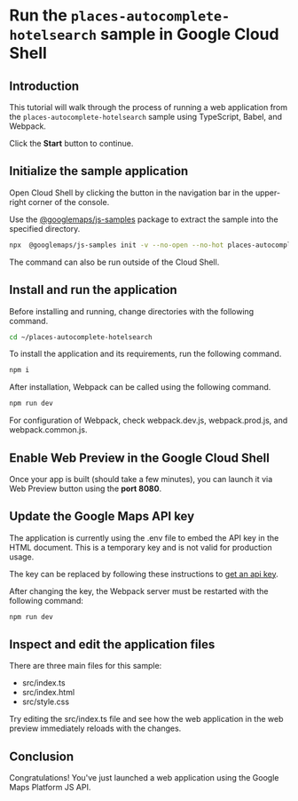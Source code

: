 # Run the `places-autocomplete-hotelsearch` sample in Google Cloud Shell

<walkthrough-tutorial-duration duration="10"/>

## Introduction

This tutorial will walk through the process of running a web application from
the `places-autocomplete-hotelsearch` sample using TypeScript, Babel, and Webpack.

Click the **Start** button to continue.

## Initialize the sample application

Open Cloud Shell by clicking the
<walkthrough-cloud-shell-icon></walkthrough-cloud-shell-icon> button in the
navigation bar in the upper-right corner of the console.

Use the [@googlemaps/js-samples](https://www.npmjs.com/package/@googlemaps/js-samples) package to 
extract the sample into the specified directory.

```bash
npx  @googlemaps/js-samples init -v --no-open --no-hot places-autocomplete-hotelsearch ~/places-autocomplete-hotelsearch
```

The command can also be run outside of the Cloud Shell.

## Install and run the application

Before installing and running, change directories with the following command.

```bash
cd ~/places-autocomplete-hotelsearch
```

To install the application and its requirements, run the following command.

```bash
npm i
```

After installation, Webpack can be called using the following command.

```bash
npm run dev
```

For configuration of Webpack, check
<walkthrough-editor-open-file filePath="places-autocomplete-hotelsearch/webpack.dev.js">webpack.dev.js</walkthrough-editor-open-file>,
<walkthrough-editor-open-file filePath="places-autocomplete-hotelsearch/webpack.prod.js">webpack.prod.js</walkthrough-editor-open-file>,
and
<walkthrough-editor-open-file filePath="places-autocomplete-hotelsearch/webpack.common.js">webpack.common.js</walkthrough-editor-open-file>.

## Enable Web Preview in the Google Cloud Shell

Once your app is built (should take a few minutes), you can launch it via
<walkthrough-spotlight-pointer target="cloudshell" spotlightId="devshell-web-preview-button">Web
Preview button</walkthrough-spotlight-pointer> using the **port 8080**.

## Update the Google Maps API key

The application is currently using the
<walkthrough-editor-open-file filePath="places-autocomplete-hotelsearch/.env">.env</walkthrough-editor-open-file>
file to embed the API key in the HTML document. This is a temporary key and is
not valid for production usage.

The key can be replaced by following these instructions to
[get an api key](https://developers.google.com/maps/documentation/javascript/get-api-key).

After changing the key, the Webpack server must be restarted with the following
command:

```bash
npm run dev
```

## Inspect and edit the application files

There are three main files for this sample:

*   <walkthrough-editor-open-file filePath="places-autocomplete-hotelsearch/src/index.ts">src/index.ts</walkthrough-editor-open-file>
*   <walkthrough-editor-open-file filePath="places-autocomplete-hotelsearch/src/index.html">src/index.html</walkthrough-editor-open-file>
*   <walkthrough-editor-open-file filePath="places-autocomplete-hotelsearch/src/style.css">src/style.css</walkthrough-editor-open-file>

Try editing the <walkthrough-editor-open-file filePath="places-autocomplete-hotelsearch/src/index.ts">src/index.ts</walkthrough-editor-open-file> file and see how the web application in the web preview immediately reloads with the changes.

## Conclusion

<walkthrough-conclusion-trophy></walkthrough-conclusion-trophy>

Congratulations! You've just launched a web application using the Google Maps
Platform JS API.
